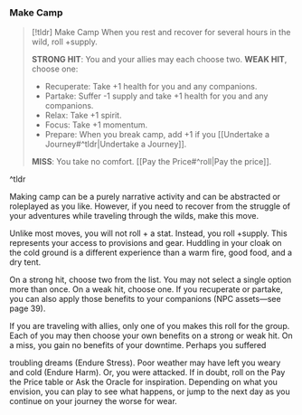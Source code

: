 ### Make Camp
>[!tldr] Make Camp
>When you rest and recover for several hours in the wild, roll +supply.
>
>**STRONG HIT**: You and your allies may each choose two. **WEAK HIT**, choose one:
>- Recuperate: Take +1 health for you and any companions.
>- Partake: Suffer -1 supply and take +1 health for you and any companions.
>- Relax: Take +1 spirit.
>- Focus: Take +1 momentum.
>- Prepare: When you break camp, add +1 if you [[Undertake a Journey#^tldr|Undertake a Journey]].
>
>**MISS**: You take no comfort. [[Pay the Price#^roll|Pay the price]].

^tldr

Making camp can be a purely narrative activity and can be abstracted or roleplayed as you like. However, if you need to recover from the struggle of your adventures while traveling through the wilds, make this move.

Unlike most moves, you will not roll + a stat. Instead, you roll +supply. This represents your access to provisions and gear. Huddling in your cloak on the cold ground is a different experience than a warm fire, good food, and a dry tent.

On a strong hit, choose two from the list. You may not select a single option more than once. On a weak hit, choose one. If you recuperate or partake, you can also apply those benefits to your companions (NPC assets—see page 39).

If you are traveling with allies, only one of you makes this roll for the group. Each of you may then choose your own benefits on a strong or weak hit. On a miss, you gain no benefits of your downtime. Perhaps you suffered

troubling dreams (Endure Stress). Poor weather may have left you weary and cold (Endure Harm). Or, you were attacked. If in doubt, roll on the Pay the Price table or Ask the Oracle for inspiration. Depending on what you envision, you can play to see what happens, or jump to the next day as you continue on your journey the worse for wear.